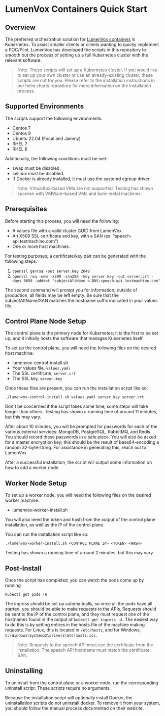 # LumenVox Containers Quick Start

## Overview

The preferred orchestration solution for [LumenVox containers](https://github.com/lumenvox/helm-charts) is Kubernetes. To
assist smaller clients or clients wanting to quicky implement a POC/Pilot,
LumenVox has developed the scripts in this repository to smooth out the process
of setting up a full Kubernetes cluster with the relevant software.

> Note: These scripts will set up a Kubernetes cluster. If you would like to
> set up your own cluster or use an already-existing cluster, these scripts are
> not for you. Please refer to the installation instructions in our helm charts
> repository for more information on the installation process.

## Supported Environments

The scripts support the following environments:
* Centos 7
* Centos 8
* Ubuntu 22.04 (Focal and Jammy)
* RHEL 7
* RHEL 8

Additionally, the following conditions must be met:
* swap must be disabled.
* selinux must be disabled.
* If Docker is already installed, it must use the systemd cgroup driver.

> Note: VirtualBox-based VMs are not supported. Testing has shown success with
> VMWare-based VMs and bare-metal machines.

## Prerequisites

Before starting this process, you will need the following:
* A values file with a valid cluster GUID from LumenVox.
* An X509 SSL certificate and key, with a SAN (ex: "speech-api.testmachine.com")
* One or more host machines.

For testing purposes, a certificate/key pair can be generated with the following
steps:
1. `openssl genrsa -out server.key 2048`
2. `openssl req -new -x509 -sha256 -key server.key -out server.crt -days 3650 -addext "subjectAltName = DNS:speech-api.testmachine.com"`

The second command will prompt you for information; outside of production, all
fields may be left empty. Be sure that the subjectAltName/SAN matches the
hostname suffix indicated in your values file.

## Control Plane Node Setup

The control plane is the primary node for Kubernetes; it is the first to be set
up, and it initially hosts the software that manages Kubernetes itself.

To set up the control plane, you will need the following files on the desired
host machine:
* lumenvox-control-install.sh
* Your values file, `values.yaml`
* The SSL certificate, `server.crt`
* The SSL key, `server.key`

Once these files are present, you can run the installation script like so:
```shell
./lumenvox-control-install.sh values.yaml server.key server.crt
```

Don't be concerned if the script takes some time; some steps will take longer
than others. Testing has shown a running time of around 11 minutes, but this
may vary.

After about 10 minutes, you will be prompted for passwords for each of the
various external services: MongoDB, PostgreSQL, RabbitMQ, and Redis. You should
record these passwords in a safe place. You will also be asked for a master
encryption key; this should be the result of base64-encoding a random 32-byte
string. For assistance in generating this, reach out to LumenVox.

After a successful installation, the script will output some information on how
to add a worker node.

## Worker Node Setup

To set up a worker node, you will need the following files on the desired
worker machine:
* lumenvox-worker-install.sh

You will also need the token and hash from the output of the control plane
installation, as well as the IP of the control plane.

You can run the installation script like so:
```shell
./lumenvox-worker-install.sh <CONTROL PLANE IP> <TOKEN> <HASH>
```

Testing has shown a running time of around 2 minutes, but this may vary.

## Post-Install

Once the script has completed, you can watch the pods come up by running
```shell
kubectl get pods -A
```

The ingress should be set up automatically, so once all the pods have all
started, you should be able to make requests to the APIs. Requests should be
sent to the IP of the control plane, and they must request one of the hostnames
found in the output of `kubectl get ingress -A`. The easiest way to do this is
by setting entries in the hosts file of the machine making requests. For Linux,
this is located in `/etc/hosts`, and for Windows,
`C:\Windows\System32\drivers\etc\hosts.ics`.

> Note: Requests to the speech API must use the certificate from the
> installation. The speech API hostname must match the certificate SAN.

## Uninstalling

To uninstall from the control plane or a worker node, run the corresponding
uninstall script. These scripts require no arguments.

Because the installation script will optionally install Docker, the
uninstallation scripts do not uninstall docker. To remove it from your system,
you should follow the manual process documented on their website.
